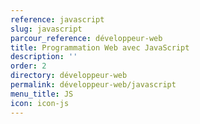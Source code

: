 ```yaml
---
reference: javascript
slug: javascript
parcour_reference: développeur-web
title: Programmation Web avec JavaScript
description: ''
order: 2
directory: développeur-web
permalink: développeur-web/javascript
menu_title: JS
icon: icon-js
---
```


